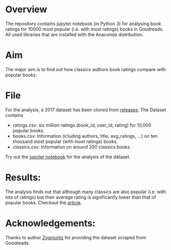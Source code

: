 # Overview
The repository contains jupyter notebook (in Python 3) for analysing book ratings for 10000 most popular (i.e. with most ratings) books in Goodreads. All used libraries that are installed with the Anaconda distribution.

# Aim
The major aim is to find out how classics authors book ratings compare with popular books.

# File
For the analysis, a 2017 dataset has been cloned from [releases](https://github.com/zygmuntz/goodbooks-10k/releases). The Dataset contains
* ratings.csv: six million ratings (book_id, user_id, rating) for 10,000 popular books.
* books.csv: Information (icluding authors, title, avg_ratings, ...) on ten thousand most popular (with most ratings) books.
* classics.csv: Information on around 200 classics books.

Try out the [jupyter notebook](book_analysis.ipynb) for the analysis of the dataset.

# Results:
The analysis finds out that although many classics are also popular (i.e. with lots of ratings) but their average rating is significantly lower than that of popular books. Checkout the [article]().

# Acknowledgements:
Thanks to author [Zygmuntz](https://github.com/zygmuntz) for providing the dataset scraped from Goodreads.